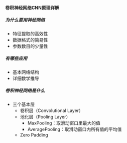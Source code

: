 #### 卷积神经网络CNN原理详解

##### 为什么要用神经网络
- 特征提取的高效性
- 数据格式的简易性
- 参数数目的少量性

##### 有哪些应用
- 基本网络结构
- 详细数学推导

##### 卷积神经网络是什么
- 三个基本层
  - 卷积层（Convolutional Layer）
  - 池化层（Pooling Layer）
    - MaxPooling：取滑动窗口里最大的值
    - AveragePooling：取滑动窗口内所有值的平均值
  - Zero Padding
